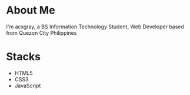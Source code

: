 # About Me
I'm acxgray, a BS Information Technology Student, Web Developer based from Quezon City Philippines

# Stacks
* HTML5
* CSS3
* JavaScript
